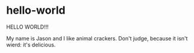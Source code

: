 # hello-world
HELLO WORLD!!!

My name is Jason and I like animal crackers. Don't judge, because it isn't wierd: it's delicious.
